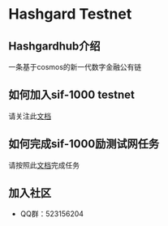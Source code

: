 # Hashgard Testnet
## Hashgardhub介绍
一条基于cosmos的新一代数字金融公有链

## 如何加入sif-1000 testnet
请关注此[文档](https://github.com/hashgard/testnets/tree/master/sif/docs_CN)

## 如何完成sif-1000励测试网任务
请按照此[文档](https://github.com/hashgard/testnets/tree/master/sif/sif-1000)完成任务

## 加入社区
- QQ群：523156204
